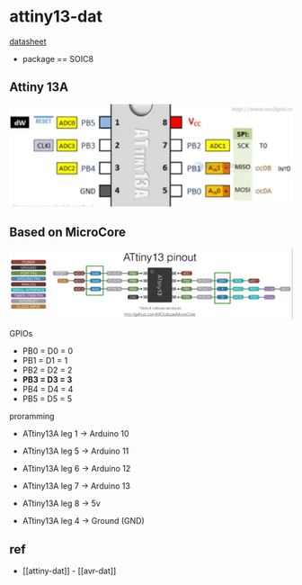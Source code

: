 
# attiny13-dat

[datasheet ](https://ww1.microchip.com/downloads/en/DeviceDoc/ATtiny13A-Data-Sheet-DS40002307A.pdf)

- package == SOIC8 

## Attiny 13A 

![](2023-12-13-16-08-55.png)



## Based on MicroCore 

![](2025-06-25-17-46-14.png)

GPIOs 

- PB0 = D0 = 0
- PB1 = D1 = 1
- PB2 = D2 = 2
- **PB3 = D3 = 3**
- PB4 = D4 = 4
- PB5 = D5 = 5



proramming 

- ATtiny13A leg 1 -> Arduino 10
- ATtiny13A leg 5 -> Arduino 11
- ATtiny13A leg 6 -> Arduino 12
- ATtiny13A leg 7 -> Arduino 13


- ATtiny13A leg 8 -> 5v
- ATtiny13A leg 4 -> Ground (GND)



## ref 

- [[attiny-dat]] - [[avr-dat]]